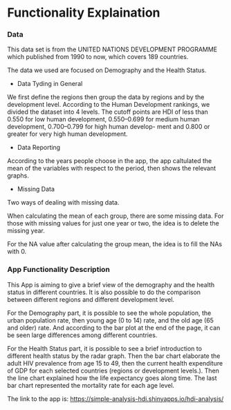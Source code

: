 # Functionality Explaination

### Data 

This data set is from the UNITED NATIONS DEVELOPMENT PROGRAMME which published from 1990 to now, which covers 189 countries.

The data we used are focused on Demography and the Health Status.

* Data Tyding in General

We first define the regions then group the data by regions and by the development level. According to the Human Development rankings, we divided the dataset into 4 levels. The cutoff points are HDI of less than 0.550 for low human development, 0.550–0.699 for medium human development, 0.700–0.799 for high human develop- ment and 0.800 or greater for very high human development.

* Data Reporting

According to the years people choose in the app, the app caltulated the mean of the variables with respect to the period, then shows the relevant graphs.

* Missing Data

Two ways of dealing with missing data.

When calculating the mean of each group, there are some missing data. For those with missing values for just one year or two, the idea is to delete the missing year.

For the NA value after calculating the group mean, the idea is to fill the NAs with 0.

### App Functionality Description

This App is aiming to give a brief view of the demography and the health status in different countries. It is also possible to do the comparison between different regions and different development level.

For the Demography part, it is possible to see the whole population, the urban population rate, then young age (0 to 14) rate, and the old age (65 and older) rate. And according to the bar plot at the end of the page, it can be seen large differences among different countries.

For the Health Status part, it is possible to see a brief introduction to different health status by the radar graph. Then the bar chart elaborate the adult HIV prevalence from age 15 to 49, then the current health expenditure of GDP for each selected countries (regions or development levels.). Then the line chart explained how the life expectancy goes along time. The last bar chart represented the mortality rate for each age level.

The link to the app is: https://simple-analysis-hdi.shinyapps.io/hdi-analysis/
